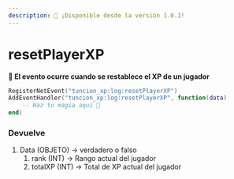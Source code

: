 ```yaml
---
description: 🔧 ¡Disponible desde la versión 1.0.1!
---
```


# resetPlayerXP

**📢 El evento ocurre cuando se restablece el XP de un jugador**

```lua
RegisterNetEvent("tuncion_xp:log:resetPlayerXP")
AddEventHandler("tuncion_xp:log:resetPlayerXP", function(data)
    -- Haz tu magia aquí 💫
end)
```

### Devuelve

1. Data <span className="color-blue">(OBJETO)</span> <span className="color-orange">-> verdadero o falso</span>
   1. rank <span className="color-blue">(INT)</span> <span className="color-orange">-> Rango actual del jugador</span>
   2. totalXP <span className="color-blue">(INT)</span> <span className="color-orange">-> Total de XP actual del jugador</span>